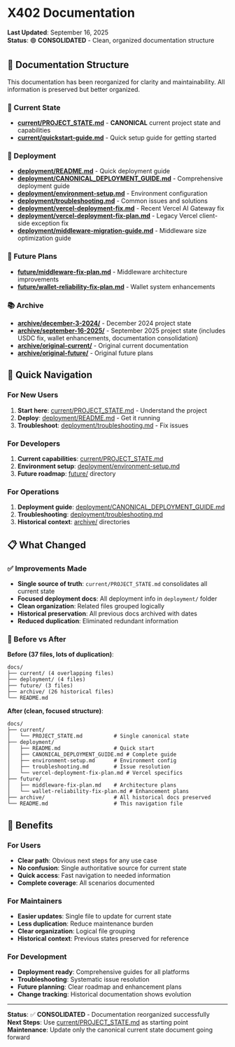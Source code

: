 # X402 Documentation

**Last Updated**: September 16, 2025  
**Status**: 🟢 **CONSOLIDATED** - Clean, organized documentation structure

## 📁 Documentation Structure

This documentation has been reorganized for clarity and maintainability. All information is preserved but better organized.

### 🎯 Current State
- **[current/PROJECT_STATE.md](./current/PROJECT_STATE.md)** - **CANONICAL** current project state and capabilities
- **[current/quickstart-guide.md](./current/quickstart-guide.md)** - Quick setup guide for getting started

### 🚀 Deployment
- **[deployment/README.md](./deployment/README.md)** - Quick deployment guide
- **[deployment/CANONICAL_DEPLOYMENT_GUIDE.md](./deployment/CANONICAL_DEPLOYMENT_GUIDE.md)** - Comprehensive deployment guide
- **[deployment/environment-setup.md](./deployment/environment-setup.md)** - Environment configuration
- **[deployment/troubleshooting.md](./deployment/troubleshooting.md)** - Common issues and solutions
- **[deployment/vercel-deployment-fix.md](./deployment/vercel-deployment-fix.md)** - Recent Vercel AI Gateway fix
- **[deployment/vercel-deployment-fix-plan.md](./deployment/vercel-deployment-fix-plan.md)** - Legacy Vercel client-side exception fix
- **[deployment/middleware-migration-guide.md](./deployment/middleware-migration-guide.md)** - Middleware size optimization guide

### 🔮 Future Plans
- **[future/middleware-fix-plan.md](./future/middleware-fix-plan.md)** - Middleware architecture improvements
- **[future/wallet-reliability-fix-plan.md](./future/wallet-reliability-fix-plan.md)** - Wallet system enhancements

### 📚 Archive
- **[archive/december-3-2024/](./archive/december-3-2024/)** - December 2024 project state
- **[archive/september-16-2025/](./archive/september-16-2025/)** - September 2025 project state (includes USDC fix, wallet enhancements, documentation consolidation)
- **[archive/original-current/](./archive/original-current/)** - Original current documentation
- **[archive/original-future/](./archive/original-future/)** - Original future plans

## 🎯 Quick Navigation

### For New Users
1. **Start here**: [current/PROJECT_STATE.md](./current/PROJECT_STATE.md) - Understand the project
2. **Deploy**: [deployment/README.md](./deployment/README.md) - Get it running
3. **Troubleshoot**: [deployment/troubleshooting.md](./deployment/troubleshooting.md) - Fix issues

### For Developers
1. **Current capabilities**: [current/PROJECT_STATE.md](./current/PROJECT_STATE.md)
2. **Environment setup**: [deployment/environment-setup.md](./deployment/environment-setup.md)
3. **Future roadmap**: [future/](./future/) directory

### For Operations
1. **Deployment guide**: [deployment/CANONICAL_DEPLOYMENT_GUIDE.md](./deployment/CANONICAL_DEPLOYMENT_GUIDE.md)
2. **Troubleshooting**: [deployment/troubleshooting.md](./deployment/troubleshooting.md)
3. **Historical context**: [archive/](./archive/) directories

## 📋 What Changed

### ✅ Improvements Made
- **Single source of truth**: `current/PROJECT_STATE.md` consolidates all current state
- **Focused deployment docs**: All deployment info in `deployment/` folder
- **Clean organization**: Related files grouped logically
- **Historical preservation**: All previous docs archived with dates
- **Reduced duplication**: Eliminated redundant information

### 📂 Before vs After

**Before (37 files, lots of duplication)**:
```
docs/
├── current/ (4 overlapping files)
├── deployment/ (4 files) 
├── future/ (3 files)
├── archive/ (26 historical files)
└── README.md
```

**After (clean, focused structure)**:
```
docs/
├── current/
│   └── PROJECT_STATE.md          # Single canonical state
├── deployment/
│   ├── README.md                 # Quick start
│   ├── CANONICAL_DEPLOYMENT_GUIDE.md # Complete guide
│   ├── environment-setup.md      # Environment config
│   ├── troubleshooting.md        # Issue resolution
│   └── vercel-deployment-fix-plan.md # Vercel specifics
├── future/
│   ├── middleware-fix-plan.md    # Architecture plans
│   └── wallet-reliability-fix-plan.md # Enhancement plans
├── archive/                      # All historical docs preserved
└── README.md                     # This navigation file
```

## 🚀 Benefits

### For Users
- **Clear path**: Obvious next steps for any use case
- **No confusion**: Single authoritative source for current state
- **Quick access**: Fast navigation to needed information
- **Complete coverage**: All scenarios documented

### For Maintainers  
- **Easier updates**: Single file to update for current state
- **Less duplication**: Reduce maintenance burden
- **Clear organization**: Logical file grouping
- **Historical context**: Previous states preserved for reference

### For Development
- **Deployment ready**: Comprehensive guides for all platforms
- **Troubleshooting**: Systematic issue resolution
- **Future planning**: Clear roadmap and enhancement plans
- **Change tracking**: Historical documentation shows evolution

---

**Status**: ✅ **CONSOLIDATED** - Documentation reorganized successfully  
**Next Steps**: Use [current/PROJECT_STATE.md](./current/PROJECT_STATE.md) as starting point  
**Maintenance**: Update only the canonical current state document going forward